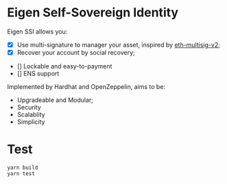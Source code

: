 # Eigen Self-Sovereign Identity

Eigen SSI allows you:

- [x] Use multi-signature to manager your asset, inspired by [eth-multisig-v2](https://github.com/BitGo/eth-multisig-v2);
- [x] Recover your account by social recovery;
- [] Lockable and easy-to-payment
- [] ENS support

Implemented by Hardhat and OpenZeppelin, aims to be:
* Upgradeable and Modular;
* Security
* Scalablity
* Simplicity

# Test

```
yarn build
yarn test
```
